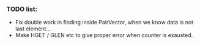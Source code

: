 ### TODO list:

-	Fix double work in finding inside PairVector, when we know data is not last element...
-	Make HGET / GLEN etc to give proper error when counter is exausted.
